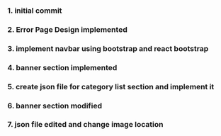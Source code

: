 ### 1. initial commit

### 2. Error Page Design implemented

### 3. implement navbar using bootstrap and react bootstrap

### 4. banner section implemented

### 5. create json file for category list section and implement it

### 6. banner section modified

### 7. json file edited and change image location
